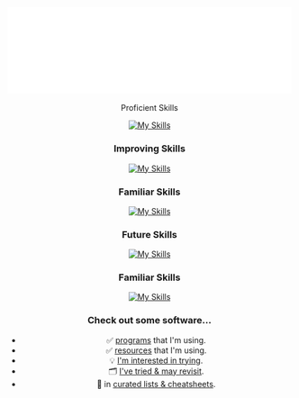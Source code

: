 <!-- Playground: https://metrics.lecoq.io -->
<!-- TODO: https://docs.github.com/en/actions/monitoring-and-troubleshooting-workflows/monitoring-workflows/adding-a-workflow-status-badge -->
![Metrics](/github-metrics.svg)
<div style="text-align: center;>^personal repositories only^</div>

### Proficient Skills
[![My Skills](https://skillicons.dev/icons?i=go,postgres,bash,html,css,cloudflare,vscode,wordpress,debian,github,raspberrypi&perline=9)](https://github.com/JonVojtush)

### Improving Skills
[![My Skills](https://skillicons.dev/icons?i=ts,wasm,bootstrap,git,md,regex&perline=9)](https://github.com/JonVojtush)

### Familiar Skills
[![My Skills](https://skillicons.dev/icons?i=js,jquery,python,sass,mysql,docker,django,gcp,php,gitlab,nginx&perline=9)](https://github.com/JonVojtush)

### Future Skills
[![My Skills](https://skillicons.dev/icons?i=react,azure,nextjs,graphql,nodejs,githubactions,md,kali,postman,pytorch,tensorflow,regex,sqlite&perline=9)](https://github.com/JonVojtush)

### Familiar Skills
[![My Skills](https://skillicons.dev/icons?i=js,jquery,python,sass,mysql,docker,django,gcp,php,gitlab,nginx&perline=9)](https://github.com/JonVojtush)

### Check out some software...
- ✅ [programs](https://github.com/stars/JonVojtush/lists/programs-i-use) that I'm using.
- ✅ [resources](https://github.com/stars/JonVojtush/lists/software-extensions-i-use) that I'm using.
- 💡 [I'm interested in trying](https://github.com/stars/JonVojtush/lists/interested-in).
- 🗂️ [I've tried & may revisit](https://github.com/stars/JonVojtush/lists/archives).
- 🧾 in [curated lists & cheatsheets](https://github.com/stars/JonVojtush/lists/lists-cheat-sheets).
